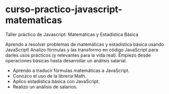 # curso-practico-javascript-matematicas
Taller práctico de Javascript: Matemáticas y Estadística Básica

Aprendo a resolver problemas de matemáticas y estadística básica usando JavaScript! Analizo fórmulas y las transformo en código JavaScript para darles usos prácticos (y relevantes para la vida real). Empiezo desde operaciones básicas hasta desarrollar un análisis salarial.

- Aprendo a traducir fórmulas matemáticas a JavaScript.
- Conozco el uso de la librería Math.
- Aplico estadística básica con JavaScript.
- Realizo un análisis de salarios.